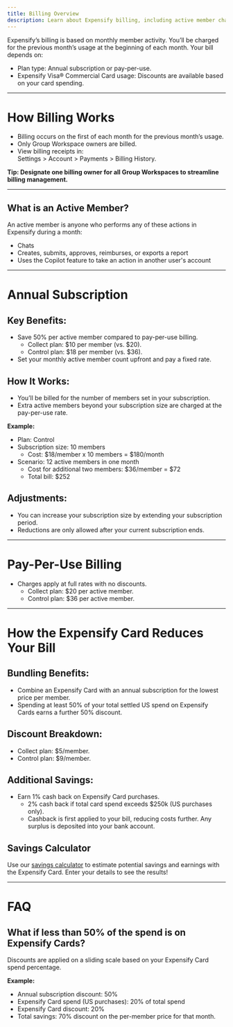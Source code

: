 ```yaml
---
title: Billing Overview
description: Learn about Expensify billing, including active member charges, annual subscription savings, and pay-per-use options. Discover how the Expensify Card can reduce costs and maximize value.
---
```


Expensify’s billing is based on monthly member activity. You’ll be charged for the previous month’s usage at the beginning of each month. Your bill depends on:  
- Plan type: Annual subscription or pay-per-use.  
- Expensify Visa® Commercial Card usage: Discounts are available based on your card spending.

---
# How Billing Works
- Billing occurs on the first of each month for the previous month’s usage.
- Only Group Workspace owners are billed.  
- View billing receipts in:  
  Settings > Account > Payments > Billing History.

**Tip: Designate one billing owner for all Group Workspaces to streamline billing management.**

---
## What is an Active Member?
An active member is anyone who performs any of these actions in Expensify during a month:
- Chats  
- Creates, submits, approves, reimburses, or exports a report  
- Uses the Copilot feature to take an action in another user's account

---
# Annual Subscription

## Key Benefits:
- Save 50% per active member compared to pay-per-use billing.  
  - Collect plan: $10 per member (vs. $20).  
  - Control plan: $18 per member (vs. $36).  
- Set your monthly active member count upfront and pay a fixed rate.

## How It Works:
- You’ll be billed for the number of members set in your subscription.  
- Extra active members beyond your subscription size are charged at the pay-per-use rate.

**Example:**
- Plan: Control  
- Subscription size: 10 members  
  - Cost: $18/member x 10 members = $180/month
- Scenario: 12 active members in one month  
  - Cost for additional two members: $36/member = $72  
  - Total bill: $252

## Adjustments:
- You can increase your subscription size by extending your subscription period.  
- Reductions are only allowed after your current subscription ends.  

---
# Pay-Per-Use Billing
- Charges apply at full rates with no discounts.  
  - Collect plan: $20 per active member.  
  - Control plan: $36 per active member.

---
# How the Expensify Card Reduces Your Bill

## Bundling Benefits:
- Combine an Expensify Card with an annual subscription for the lowest price per member.  
- Spending at least 50% of your total settled US spend on Expensify Cards earns a further 50% discount.

## Discount Breakdown:
- Collect plan: $5/member.  
- Control plan: $9/member.

## Additional Savings:
- Earn 1% cash back on Expensify Card purchases.  
  - 2% cash back if total card spend exceeds $250k (US purchases only).  
  - Cashback is first applied to your bill, reducing costs further. Any surplus is deposited into your bank account.

## Savings Calculator
Use our [savings calculator](https://use.expensify.com/price-savings-calculator) to estimate potential savings and earnings with the Expensify Card. Enter your details to see the results!

---
# FAQ

## What if less than 50% of the spend is on Expensify Cards?
Discounts are applied on a sliding scale based on your Expensify Card spend percentage.  

**Example:**
- Annual subscription discount: 50%  
- Expensify Card spend (US purchases): 20% of total spend  
- Expensify Card discount: 20%
- Total savings: 70% discount on the per-member price for that month.

